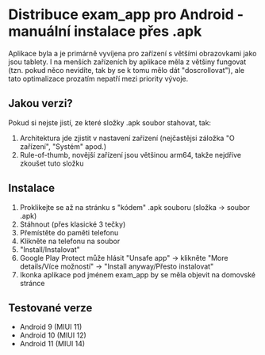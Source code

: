 # Distribuce exam_app pro Android - manuální instalace přes .apk
Aplikace byla a je primárně vyvíjena pro zařízení s většími obrazovkami jako jsou tablety. I na menších zařízeních by aplikace měla z většiny fungovat (tzn. pokud něco nevidíte, tak by se k tomu mělo dát "doscrollovat"), ale tato optimalizace prozatím nepatří mezi priority vývoje.

## Jakou verzi?
Pokud si nejste jistí, ze které složky .apk soubor stahovat, tak:
1. Architektura jde zjistit v nastavení zařízení (nejčastějsi záložka "O zařízení", "Systém" apod.)
2. Rule-of-thumb, novější zařízení jsou většinou arm64, takže nejdříve zkoušet tuto složku

## Instalace
1. Proklikejte se až na stránku s "kódem" .apk souboru (složka -> soubor .apk)
2. Stáhnout (přes klasické 3 tečky)
3. Přemístěte do paměti telefonu
4. Klikněte na telefonu na soubor
5. "Install/Instalovat"
6. Google Play Protect může hlásit "Unsafe app" -> klikněte "More details/Více možností" -> "Install anyway/Přesto instalovat"
7. Ikonka aplikace pod jménem exam_app by se měla objevit na domovské stránce

## Testované verze
* Android 9 (MIUI 11)
* Android 10 (MIUI 12)
* Android 11 (MIUI 14)

